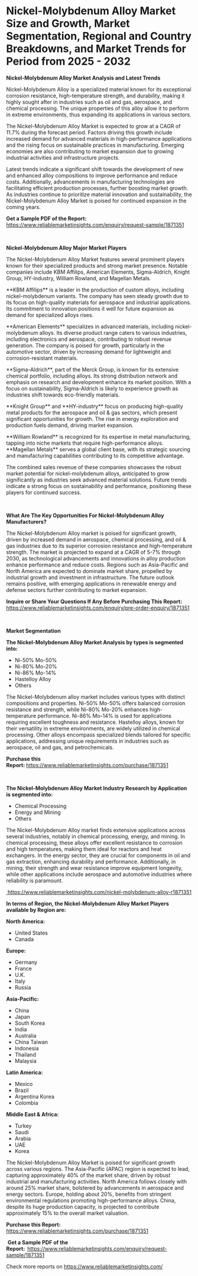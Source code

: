 <p><h1>Nickel-Molybdenum Alloy Market Size and Growth, Market Segmentation, Regional and Country Breakdowns, and Market Trends for Period from 2025 -  2032</h1></p><p><strong>Nickel-Molybdenum Alloy Market Analysis and Latest Trends</strong></p>
<p><p>Nickel-Molybdenum Alloy is a specialized material known for its exceptional corrosion resistance, high-temperature strength, and durability, making it highly sought after in industries such as oil and gas, aerospace, and chemical processing. The unique properties of this alloy allow it to perform in extreme environments, thus expanding its applications in various sectors. </p><p>The Nickel-Molybdenum Alloy Market is expected to grow at a CAGR of 11.7% during the forecast period. Factors driving this growth include increased demand for advanced materials in high-performance applications and the rising focus on sustainable practices in manufacturing. Emerging economies are also contributing to market expansion due to growing industrial activities and infrastructure projects. </p><p>Latest trends indicate a significant shift towards the development of new and enhanced alloy compositions to improve performance and reduce costs. Additionally, advancements in manufacturing technologies are facilitating efficient production processes, further boosting market growth. As industries continue to prioritize material innovation and sustainability, the Nickel-Molybdenum Alloy Market is poised for continued expansion in the coming years.</p></p>
<p><strong>Get a Sample PDF of the Report:&nbsp;</strong> <a href="https://www.reliablemarketinsights.com/enquiry/request-sample/1871351?utm_campaign=2004&utm_medium=2&utm_source=Github&utm_content=ia&utm_term=04022025&utm_id=nickel-molybdenum-alloy">https://www.reliablemarketinsights.com/enquiry/request-sample/1871351</a></p>
<p>&nbsp;</p>
<p><strong>Nickel-Molybdenum Alloy Major Market Players</strong></p>
<p><p>The Nickel-Molybdenum Alloy Market features several prominent players known for their specialized products and strong market presence. Notable companies include KBM Affilips, American Elements, Sigma-Aldrich, Knight Group, HY-industry, William Rowland, and Magellan Metals.</p><p>**KBM Affilips** is a leader in the production of custom alloys, including nickel-molybdenum variants. The company has seen steady growth due to its focus on high-quality materials for aerospace and industrial applications. Its commitment to innovation positions it well for future expansion as demand for specialized alloys rises.</p><p>**American Elements** specializes in advanced materials, including nickel-molybdenum alloys. Its diverse product range caters to various industries, including electronics and aerospace, contributing to robust revenue generation. The company is poised for growth, particularly in the automotive sector, driven by increasing demand for lightweight and corrosion-resistant materials.</p><p>**Sigma-Aldrich**, part of the Merck Group, is known for its extensive chemical portfolio, including alloys. Its strong distribution network and emphasis on research and development enhance its market position. With a focus on sustainability, Sigma-Aldrich is likely to experience growth as industries shift towards eco-friendly materials.</p><p>**Knight Group** and **HY-industry** focus on producing high-quality metal products for the aerospace and oil & gas sectors, which present significant opportunities for growth. The rise in energy exploration and production fuels demand, driving market expansion.</p><p>**William Rowland** is recognized for its expertise in metal manufacturing, tapping into niche markets that require high-performance alloys. **Magellan Metals** serves a global client base, with its strategic sourcing and manufacturing capabilities contributing to its competitive advantage.</p><p>The combined sales revenue of these companies showcases the robust market potential for nickel-molybdenum alloys, anticipated to grow significantly as industries seek advanced material solutions. Future trends indicate a strong focus on sustainability and performance, positioning these players for continued success.</p></p>
<p>&nbsp;</p>
<p><strong>What Are The Key Opportunities For Nickel-Molybdenum Alloy Manufacturers?</strong></p>
<p><p>The Nickel-Molybdenum Alloy market is poised for significant growth, driven by increased demand in aerospace, chemical processing, and oil & gas industries due to its superior corrosion resistance and high-temperature strength. The market is projected to expand at a CAGR of 5-7% through 2030, as technological advancements and innovations in alloy production enhance performance and reduce costs. Regions such as Asia-Pacific and North America are expected to dominate market share, propelled by industrial growth and investment in infrastructure. The future outlook remains positive, with emerging applications in renewable energy and defense sectors further contributing to market expansion.</p></p>
<p><strong>Inquire or Share Your Questions If Any Before Purchasing This Report:</strong> <a href="https://www.reliablemarketinsights.com/enquiry/pre-order-enquiry/1871351?utm_campaign=2004&utm_medium=2&utm_source=Github&utm_content=ia&utm_term=04022025&utm_id=nickel-molybdenum-alloy">https://www.reliablemarketinsights.com/enquiry/pre-order-enquiry/1871351</a></p>
<p>&nbsp;</p>
<p><strong>Market Segmentation</strong></p>
<p><strong>The Nickel-Molybdenum Alloy Market Analysis by types is segmented into:</strong></p>
<p><ul><li>Ni-50% Mo-50%</li><li>Ni-80% Mo-20%</li><li>Ni-86% Mo-14%</li><li>Hastelloy Alloy</li><li>Others</li></ul></p>
<p><p>The Nickel-Molybdenum alloy market includes various types with distinct compositions and properties. Ni-50% Mo-50% offers balanced corrosion resistance and strength, while Ni-80% Mo-20% enhances high-temperature performance. Ni-86% Mo-14% is used for applications requiring excellent toughness and resistance. Hastelloy alloys, known for their versatility in extreme environments, are widely utilized in chemical processing. Other alloys encompass specialized blends tailored for specific applications, addressing unique requirements in industries such as aerospace, oil and gas, and petrochemicals.</p></p>
<p><strong>Purchase this Report:&nbsp;</strong><a href="https://www.reliablemarketinsights.com/purchase/1871351?utm_campaign=2004&utm_medium=2&utm_source=Github&utm_content=ia&utm_term=04022025&utm_id=nickel-molybdenum-alloy">https://www.reliablemarketinsights.com/purchase/1871351</a></p>
<p>&nbsp;</p>
<p><strong>The Nickel-Molybdenum Alloy Market Industry Research by Application is segmented into:</strong></p>
<p><ul><li>Chemical Processing</li><li>Energy and Mining</li><li>Others</li></ul></p>
<p><p>The Nickel-Molybdenum Alloy market finds extensive applications across several industries, notably in chemical processing, energy, and mining. In chemical processing, these alloys offer excellent resistance to corrosion and high temperatures, making them ideal for reactors and heat exchangers. In the energy sector, they are crucial for components in oil and gas extraction, enhancing durability and performance. Additionally, in mining, their strength and wear resistance improve equipment longevity, while other applications include aerospace and automotive industries where reliability is paramount.</p></p>
<p><a href="https://www.reliablemarketinsights.com/nickel-molybdenum-alloy-r1871351?utm_campaign=2004&utm_medium=2&utm_source=Github&utm_content=ia&utm_term=04022025&utm_id=nickel-molybdenum-alloy">&nbsp;https://www.reliablemarketinsights.com/nickel-molybdenum-alloy-r1871351</a></p>
<p><strong>In terms of Region, the Nickel-Molybdenum Alloy Market Players available by Region are:</strong></p>
<p>
    <p> <strong> North America: </strong>
        <ul>
            <li>United States</li>
            <li>Canada</li>
        </ul>
        </p> 
    <p> <strong> Europe: </strong>
        <ul>
            <li>Germany</li>
            <li>France</li>
            <li>U.K.</li>
            <li>Italy</li>
            <li>Russia</li>
        </ul>
        </p> 
    <p> <strong> Asia-Pacific: </strong>
        <ul>
            <li>China</li>
            <li>Japan</li>
            <li>South Korea</li>
            <li>India</li>
            <li>Australia</li>
            <li>China Taiwan</li>
            <li>Indonesia</li>
            <li>Thailand</li>
            <li>Malaysia</li>
        </ul>
        </p> 
    <p> <strong> Latin America: </strong>
        <ul>
            <li>Mexico</li>
            <li>Brazil</li>
            <li>Argentina Korea</li>
            <li>Colombia</li>
        </ul>
        </p> 
    <p> <strong> Middle East & Africa: </strong>
        <ul>
            <li>Turkey</li>
            <li>Saudi</li>
            <li>Arabia</li>
            <li>UAE</li>
            <li>Korea</li>
        </ul>
    </p>
    </p>
<p><p>The Nickel-Molybdenum Alloy Market is poised for significant growth across various regions. The Asia-Pacific (APAC) region is expected to lead, capturing approximately 40% of the market share, driven by robust industrial and manufacturing activities. North America follows closely with around 25% market share, bolstered by advancements in aerospace and energy sectors. Europe, holding about 20%, benefits from stringent environmental regulations promoting high-performance alloys. China, despite its huge production capacity, is projected to contribute approximately 15% to the overall market valuation.</p></p>
<p><strong>Purchase this Report: </strong><a href="https://www.reliablemarketinsights.com/purchase/1871351?utm_campaign=2004&utm_medium=2&utm_source=Github&utm_content=ia&utm_term=04022025&utm_id=nickel-molybdenum-alloy">https://www.reliablemarketinsights.com/purchase/1871351</a></p>
<p>&nbsp;<strong>Get a Sample PDF of the Report:&nbsp;&nbsp;</strong><a href="https://www.reliablemarketinsights.com/enquiry/request-sample/1871351?utm_campaign=2004&utm_medium=2&utm_source=Github&utm_content=ia&utm_term=04022025&utm_id=nickel-molybdenum-alloy">https://www.reliablemarketinsights.com/enquiry/request-sample/1871351</a></p>
<p><strong></strong></p>
<p>Check more reports on <a href="https://www.reliablemarketinsights.com/?utm_campaign=2004&utm_medium=2&utm_source=Github&utm_content=ia&utm_term=04022025&utm_id=nickel-molybdenum-alloy">https://www.reliablemarketinsights.com/</a></p>